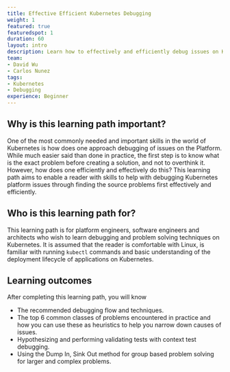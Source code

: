 ```yaml
---
title: Effective Efficient Kubernetes Debugging
weight: 1
featured: true
featuredspot: 1
duration: 60
layout: intro
description: Learn how to effectively and efficiently debug issues on Kubernetes
team:
- David Wu
- Carlos Nunez
tags:
- Kubernetes
- Debugging
experience: Beginner
---
```


## Why is this learning path important?
One of the most commonly needed and important skills in the world of Kubernetes
is how does one approach debugging of issues on the Platform.  While much easier 
said than done in practice, the first step is to know what is the exact problem 
before creating a solution, and not to overthink it.  However, how does one efficiently 
and effectively do this? This learning path aims to enable a reader with skills 
to help with debugging Kubernetes platform issues through finding the source 
problems first effectively and efficiently.  


## Who is this learning path for?

This learning path is for platform engineers, software engineers and architects 
who wish to learn debugging and problem solving techniques on Kubernetes.  It is
assumed that the reader is comfortable with Linux, is familiar with running 
`kubectl` commands and basic understanding of the deployment lifecycle of 
applications on Kubernetes. 

## Learning outcomes

After completing this learning path, you will know
- The recommended debugging flow and techniques.
- The top 6 common classes of problems encountered in practice and how you can 
  use these as heuristics to help you narrow down causes of issues.
- Hypothesizing and performing validating tests with context test debugging.
- Using the Dump In, Sink Out method for group based problem solving for larger
  and complex problems. 

